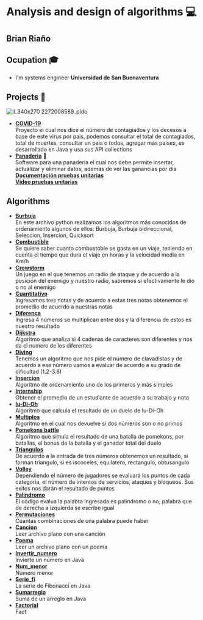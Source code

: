# Analysis and design of algorithms 💻
## Brian Riaño 
## Ocupation 🎓
- I'm systems engineer **Universidad de San Buenaventura**
## Projects 📂
![il_340x270 2272008589_pldo](https://user-images.githubusercontent.com/62998301/78147606-5e0a3680-73f9-11ea-992a-0a2d93860be4.jpg)
- [**COVID-19**](ElVirusCorona)  
Proyecto el cual nos dice el número de contagiados y los decesos a base de este virus por pais, podemos consultar el total de contagiados, total de muertes, consultar un pais o todos, agregar más paises, es desarrollado en Java y usa sus API collections  
- [**Panaderia**](Vender) 🍞  
Software para una panaderia el cual nos debe permite insertar, actualizar y eliminar datos, además de ver las ganancias por día  
 [**Documentación pruebas unitarias**](Vender/tests/Pruebas%20unitarias%20Panaderia.pdf)  
 [**Video pruebas unitarias**](https://youtu.be/bGwl2CjzVt4)
## Algorithms
- [**Burbuja**](Ejercicios/burbuja.py)  
En este archivo python realizamos los algoritmos más conocidos de ordenamiento algunos de ellos: Burbuja, Burbuja bidireccional, Seleccion, Insercion, Quicksort  
- [**Combustible**](Ejercicios/Combustible.py)  
Se quiere saber cuanto combustoble se gasta en un viaje, teniendo en cuenta el tiempo que dura el viaje en horas y la velocidad media en Km/h 
- [**Crowstorm**](Ejercicios/Crowstorm.py)  
Un juego en el que tenemos un radio de ataque y de acuerdo a la posición del enemigo y nuestro radio, sabremos si efectivamente le dio o no al enemigo
- [**Cuantitativo**](Ejercicios/cuantitativo.py)  
Ingresamos tres notas y de acuerdo a estas tres notas obtenemos el promedio de acuerdo a nuestras notas
- [**Diferenca**](Ejercicios/Diferenca.py)  
Ingresa 4 números se multiplican entre dos y la diferencia de estos es nuestro resultado
- [**Dijkstra**](Ejercicios/Dijkstra.py)  
Algoritmo que analiza si 4 cadenas de caracteres son diferentes y nos da el numero de los diferentes
- [**Diving**](Ejercicios/diving.py)  
Tenemos un algoritmo que nos pide el número de clavadistas y de acuerdo a ese número vamos a evaluar de acuerdo a su grado de dificultad (1.2-3.8)
- [**Insercion**](Ejercicios/insercion.py)  
Algoritmo de ordenamiento uno de los primeros y más simples
- [**Internship**](Ejercicios/Internship.py)  
Obtener el promedio de un estudiante de acuerdo a su trabajo y nota
- [**Iu-Di-Oh**](Ejercicios/Iu-Di-Oh.py)  
Algoritmo que calcula el resultado de un duelo de Iu-Di-Oh 
- [**Multiplos**](Ejercicios/Multiplos.py)  
Algoritmo en el cual nos devuelve si dos números son o no primos
- [**Pomekons battle**](Ejercicios/pomekons-battle.py)  
Algoritmo que simula el resultado de una batalla de pomekons, por batallas, el bonus de la batalla y el ganador total del duelo
- [**Triangulos**](Ejercicios/Triangulos.py)  
De acuerdo a la entrada de tres números obtenemos un resultado, si forman triangulo, si es iscoceles, equilatero, rectangulo, obtusangulo
- [**Volley**](Ejercicios/volley.py)  
Dependiendo el número de jugadores se evaluará los puntos de cada categoría, el número de intentos de servicios, ataques y bloqueos. Sus exitos nos darán el resultado de puntos  
- [**Palindromo**](Ejercicios/palindromo.py)  
El código evalua la palabra ingresada es palindromo o no, palabra que de derecha a izquierda se escribe igual  
- [**Permutaciones**](Ejercicios/permuta.py)  
Cuantas combinaciones de una palabra puede haber  
- [**Cancion**](Ejercicios/song.py)  
Leer archivo plano con una canción  
- [**Poema**](Ejercicios/poem.py)  
Leer un archivo plano con un poema 
- [**Invertir_numero**](Taller4/src/Invertir_numero/NewClass.java)  
Invierte un número en Java
- [**Num_menor**](Taller4/src/Num_menor/Num_menor.java)  
Número menor
- [**Serie_fi**](Taller4/src/Serie_fi/Fibonacci.java)  
La serie de Fibonacci en Java
- [**Sumarreglo**](Taller4/src/Sumar_arreglo/SumArreglo.java)  
Suma de un arreglo en Java
- [**Factorial**](Ejercicios/facto.py)  
Fact

